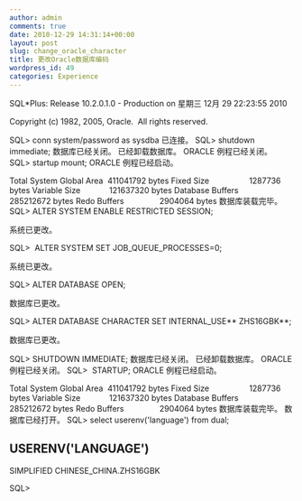 ```yaml
---
author: admin
comments: true
date: 2010-12-29 14:31:14+00:00
layout: post
slug: change_oracle_character
title: 更改Oracle数据库编码
wordpress_id: 49
categories: Experience
---
```


SQL*Plus: Release 10.2.0.1.0 - Production on 星期三 12月 29 22:23:55 2010

Copyright (c) 1982, 2005, Oracle.  All rights reserved.

SQL> conn system/password as sysdba
已连接。
SQL> shutdown immediate;
数据库已经关闭。
已经卸载数据库。
ORACLE 例程已经关闭。
SQL> startup mount;
ORACLE 例程已经启动。

Total System Global Area  411041792 bytes
Fixed Size                  1287736 bytes
Variable Size             121637320 bytes
Database Buffers          285212672 bytes
Redo Buffers                2904064 bytes
数据库装载完毕。
SQL> ALTER SYSTEM ENABLE RESTRICTED SESSION;

系统已更改。

SQL>  ALTER SYSTEM SET JOB_QUEUE_PROCESSES=0;

系统已更改。

SQL> ALTER DATABASE OPEN;

数据库已更改。

SQL> ALTER DATABASE CHARACTER SET INTERNAL_USE** ZHS16GBK**;

数据库已更改。

SQL> SHUTDOWN IMMEDIATE;
数据库已经关闭。
已经卸载数据库。
ORACLE 例程已经关闭。
SQL>  STARTUP;
ORACLE 例程已经启动。

Total System Global Area  411041792 bytes
Fixed Size                  1287736 bytes
Variable Size             121637320 bytes
Database Buffers          285212672 bytes
Redo Buffers                2904064 bytes
数据库装载完毕。
数据库已经打开。
SQL> select userenv('language') from dual;

USERENV('LANGUAGE')
----------------------------------------------------
SIMPLIFIED CHINESE_CHINA.ZHS16GBK

SQL>
